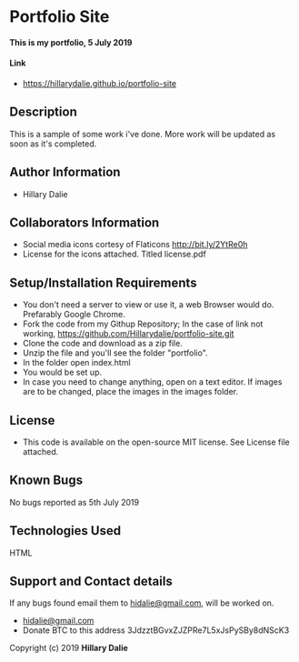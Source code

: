 # Portfolio Site

#### This is my portfolio, 5 July 2019

#### Link
* https://hillarydalie.github.io/portfolio-site

## Description
This is a sample of some work i've done. More work will be updated as soon as it's completed.

## Author Information
* Hillary Dalie

## Collaborators Information
* Social media icons cortesy of Flaticons http://bit.ly/2YtRe0h
* License for the icons attached. Titled license.pdf

## Setup/Installation Requirements
* You don't need a server to view or use it, a web Browser would do. Prefarably Google Chrome. 
* Fork the code from my Githup Repository; In the case of link not working, https://github.com/Hillarydalie/portfolio-site.git 
* Clone the code and download as a zip file.
* Unzip the file and you'll see the folder "portfolio".
* In the folder open index.html 
* You would be set up.
* In case you need to change anything, open on a text editor. If images are to be changed, place the images in the images folder.

## License
* This code is available on the open-source MIT license. See License file attached.

## Known Bugs
No bugs reported as 5th July 2019

## Technologies Used
HTML

## Support and Contact details
If any bugs found email them to hidalie@gmail.com, will be worked on. 
* hidalie@gmail.com
* Donate BTC to this address 3JdzztBGvxZJZPRe7L5xJsPySBy8dNScK3 

Copyright (c) 2019 **Hillary Dalie**